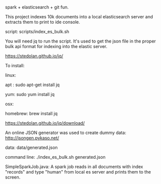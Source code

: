 spark + elasticsearch + git fun.

This project indexes 10k documents into a local elasticsearch server and extracts them to print to ide console. 

script: scripts/index_es_bulk.sh

You will need jq to run the script. It's used to get the json file in the proper bulk api format for indexing into the elastic server. 

https://stedolan.github.io/jq/


To install:

linux: 

apt : sudo apt-get install jq

yum: sudo yum install jq

osx:

homebrew: brew install jq

https://stedolan.github.io/jq/download/


An online JSON generator was used to create dummy data: http://jsongen.pykaso.net/

data: data/generated.json

command line: ./index_es_bulk.sh generated.json


SimpleSparkJob.java: A spark job reads in all documents with index "records" and type "human" from local es server and prints them to the screen. 
